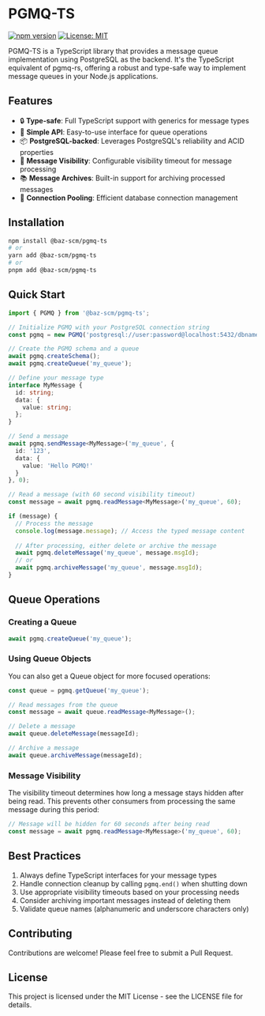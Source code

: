 # PGMQ-TS

[![npm version](https://badge.fury.io/js/@baz-scm%2Fpgmq-ts.svg)](https://www.npmjs.com/package/@baz-scm/pgmq-ts)
[![License: MIT](https://img.shields.io/badge/License-MIT-yellow.svg)](https://opensource.org/licenses/MIT)

PGMQ-TS is a TypeScript library that provides a message queue implementation using PostgreSQL as the backend. It's the TypeScript equivalent of pgmq-rs, offering a robust and type-safe way to implement message queues in your Node.js applications.

## Features

- 🔒 **Type-safe**: Full TypeScript support with generics for message types
- 🎯 **Simple API**: Easy-to-use interface for queue operations
- 📦 **PostgreSQL-backed**: Leverages PostgreSQL's reliability and ACID properties
- 🔄 **Message Visibility**: Configurable visibility timeout for message processing
- 📚 **Message Archives**: Built-in support for archiving processed messages
- 🔌 **Connection Pooling**: Efficient database connection management

## Installation

```bash
npm install @baz-scm/pgmq-ts
# or
yarn add @baz-scm/pgmq-ts
# or
pnpm add @baz-scm/pgmq-ts
```

## Quick Start

```typescript
import { PGMQ } from '@baz-scm/pgmq-ts';

// Initialize PGMQ with your PostgreSQL connection string
const pgmq = new PGMQ('postgresql://user:password@localhost:5432/dbname');

// Create the PGMQ schema and a queue
await pgmq.createSchema();
await pgmq.createQueue('my_queue');

// Define your message type
interface MyMessage {
  id: string;
  data: {
    value: string;
  };
}

// Send a message
await pgmq.sendMessage<MyMessage>('my_queue', {
  id: '123',
  data: {
    value: 'Hello PGMQ!'
  }
}, 0);

// Read a message (with 60 second visibility timeout)
const message = await pgmq.readMessage<MyMessage>('my_queue', 60);

if (message) {
  // Process the message
  console.log(message.message); // Access the typed message content
  
  // After processing, either delete or archive the message
  await pgmq.deleteMessage('my_queue', message.msgId);
  // or
  await pgmq.archiveMessage('my_queue', message.msgId);
}
```

## Queue Operations

### Creating a Queue

```typescript
await pgmq.createQueue('my_queue');
```

### Using Queue Objects

You can also get a Queue object for more focused operations:

```typescript
const queue = pgmq.getQueue('my_queue');

// Read messages from the queue
const message = await queue.readMessage<MyMessage>();

// Delete a message
await queue.deleteMessage(messageId);

// Archive a message
await queue.archiveMessage(messageId);
```

### Message Visibility

The visibility timeout determines how long a message stays hidden after being read. This prevents other consumers from processing the same message during this period:

```typescript
// Message will be hidden for 60 seconds after being read
const message = await pgmq.readMessage<MyMessage>('my_queue', 60);
```

## Best Practices

1. Always define TypeScript interfaces for your message types
2. Handle connection cleanup by calling `pgmq.end()` when shutting down
3. Use appropriate visibility timeouts based on your processing needs
4. Consider archiving important messages instead of deleting them
5. Validate queue names (alphanumeric and underscore characters only)

## Contributing

Contributions are welcome! Please feel free to submit a Pull Request.

## License

This project is licensed under the MIT License - see the LICENSE file for details.